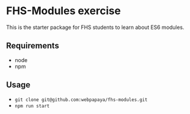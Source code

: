 # FHS-Modules exercise

This is the starter package for FHS students to learn about ES6 modules.

## Requirements

- node
- npm

## Usage

- `git clone git@github.com:webpapaya/fhs-modules.git`
- `npm run start`
